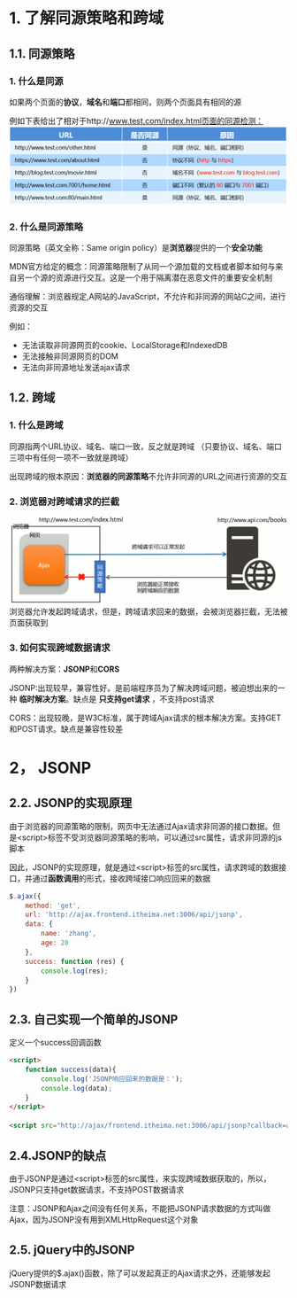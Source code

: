 # 1. 了解同源策略和跨域
## 1.1. 同源策略
### 1. 什么是同源
如果两个页面的**协议**，**域名**和**端口**都相同，则两个页面具有相同的源

例如下表给出了相对于http://www.test.com/index.html页面的同源检测：
![](2021-11-25-17-28-14.png)
### 2. 什么是同源策略
同源策略（英文全称：Same origin policy）是**浏览器**提供的一个**安全功能**

MDN官方给定的概念：同源策略限制了从同一个源加载的文档或者脚本如何与来自另一个源的资源进行交互。这是一个用于隔离潜在恶意文件的重要安全机制

通俗理解：浏览器规定,A网站的JavaScript，不允许和非同源的网站C之间，进行资源的交互

例如：
- 无法读取非同源网页的cookie、LocalStorage和IndexedDB
- 无法接触非同源网页的DOM
- 无法向非同源地址发送ajax请求

## 1.2. 跨域
### 1. 什么是跨域
同源指两个URL协议、域名、端口一致，反之就是跨域
（只要协议、域名、端口三项中有任何一项不一致就是跨域）

出现跨域的根本原因：**浏览器的同源策略**不允许非同源的URL之间进行资源的交互
### 2. 浏览器对跨域请求的拦截
![](2021-11-25-17-46-24.png)
浏览器允许发起跨域请求，但是，跨域请求回来的数据，会被浏览器拦截，无法被页面获取到

### 3. 如何实现跨域数据请求
两种解决方案：**JSONP**和**CORS**

JSONP:出现较早，兼容性好。是前端程序员为了解决跨域问题，被迫想出来的一种 **临时解决方案**。缺点是 **只支持get请求** ，不支持post请求

CORS：出现较晚，是W3C标准，属于跨域Ajax请求的根本解决方案。支持GET和POST请求。缺点是兼容性较差

# 2， JSONP
## 2.2. JSONP的实现原理
由于浏览器的同源策略的限制，网页中无法通过Ajax请求非同源的接口数据。但是&lt;script&gt;标签不受浏览器同源策略的影响，可以通过src属性，请求非同源的js脚本

因此，JSONP的实现原理，就是通过&lt;script&gt;标签的src属性，请求跨域的数据接口，并通过**函数调用**的形式，接收跨域接口响应回来的数据

```javascript
$.ajax({
    method: 'get',
    url: 'http://ajax.frontend.itheima.net:3006/api/jsonp',
    data: {
        name: 'zhang',
        age: 20
    },
    success: function (res) {
        console.log(res);
    }
})
```
## 2.3. 自己实现一个简单的JSONP
定义一个success回调函数
```html
<script>
    function success(data){
        console.log('JSONP响应回来的数据是：');
        console.log(data);
    }
</script>

<script src="http://ajax/frontend.itheima.net:3006/api/jsonp?callback=abc"></script>
```
## 2.4.JSONP的缺点
由于JSONP是通过&lt;script&gt;标签的src属性，来实现跨域数据获取的，所以，JSONP只支持get数据请求，不支持POST数据请求

注意：JSONP和Ajax之间没有任何关系，不能把JSONP请求数据的方式叫做Ajax，因为JSONP没有用到XMLHttpRequest这个对象

## 2.5. jQuery中的JSONP
jQuery提供的\$.ajax()函数，除了可以发起真正的Ajax请求之外，还能够发起JSONP数据请求
